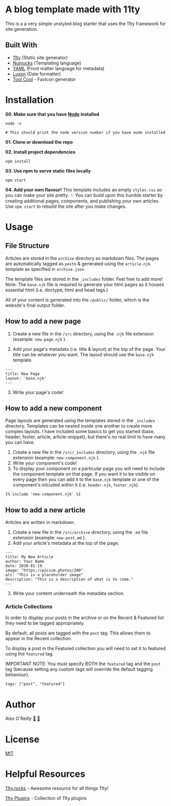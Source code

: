 # A blog template made with 11ty

This is a a very simple unstyled blog starter that uses the 11ty framework for site generation.

## Built With

- [11ty](https://www.11ty.dev/) (Static site generator)
- [Nunjucks](https://mozilla.github.io/nunjucks/) (Templating language)
- [YAML](https://yaml.org/) (Front matter language for metadata)
- [Luxon](https://moment.github.io/luxon/#/) (Date formatter)
- [Tool Cool](https://toolcool.org/random-favicon-generator) - Favicon generator

# Installation

**00. Make sure that you have [Node](https://nodejs.org/en) installed**

```
node -v

# This should print the node version number if you have node installed
```

**01. Clone or download the repo**

**02. Install project dependencies**

```
npm install
```

**03. Use npm to serve static files locally**

```
npm start
```

**04. Add your own flavour!** This template includes an empty `styles.css` so you can make your site pretty. ✨ You can build upon this humble starter by creating additional pages, components, and publishing your own articles. Use `npm start` to rebuild the site after you make changes.

# Usage

## File Structure

Articles are stored in the `archive` directory as markdown files. The pages are automatically tagged as `post`s & generated using the `article.njk` template as specified in `archive.json`.

The template files are stored in the `_includes` folder. Feel free to add more! Note: The `base.njk` file is required to generate your html pages as it houses essential html (i.e. doctype, html and head tags.)

All of your content is generated into the `/public/` folder, which is the website's final output folder.

## How to add a new page

1. Create a new file in the `/src` directory, using the `.njk` file extension (example: `new-page.njk` ).

2. Add your page's metadata (i.e. title & layout) at the top of the page. Your title can be whatever you want. The layout should use the `base.njk` template.

```
---
title: New Page
layout: 'base.njk'
---
```

3. Write your page's code!

## How to add a new component

Page layouts are generated using the templates stored in the `_includes` directory. Templates can be nested inside one another to create more complex layouts. I have included some basics to get you started (base, header, footer, article, article-snippet), but there's no real limit to have many you can have.

1. Create a new file in the `/src/_includes` directory, using the `.njk` file extension (example: `new-component.njk` ).
2. Write your component's code!
3. To display your component on a particular page you will need to include the component template on that page. If you want it to be visible on every page then you can add it to the `base.njk` template or one of the component's inlcuded within it (i.e. `header.njk`, `footer.njk`).

```
{% include 'new-component.njk' %}
```

## How to add a new article

Articles are written in markdown.

1. Create a new file in the `/src/archive` directory, using the `.md` file extension (example: `new-post.md` ).
2. Add your article's metadata at the top of the page.

```
---
title: My New Article
author: Your Name
date: 2038-01-19
image: "https://picsum.photos/200"
alt: "This is a placeholder image"
description: "This is a description of what is to come."
---
```

3. Write your content underneath the metadata section.

### Article Collections

In order to display your posts in the archive or on the Recent & Featured list they need to be tagged appropriately.

By default, all posts are tagged with the `post` tag. This allows them to appear in the Recent collection.

To display a post in the Featured collection you will need to set it to featured using the `featured` tag.

IMPORTANT NOTE: You must specify BOTH the `featured` tag and the `post` tag (because setting any custom tags will override the default tagging behaviour).

```
tags: ["post", "featured"]
```

# Author

Alex O'Reilly
[🔗](https://www.alekzandriia.com)
[💌](mailto:hello@alekzandriia.com)

# License

[MIT](https://choosealicense.com/licenses/mit/)

# Helpful Resources

[11ty.rocks](https://11ty.rocks/) - Awesome resource for all things 11ty!

[11ty Plugins](https://plug11ty.com/) - Collection of 11ty plugins
